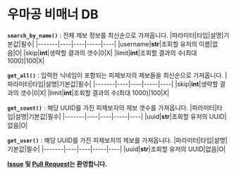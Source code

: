 # 우마공 비매너 DB

**`search_by_name()`** : 전체 제보 정보를 최신순으로 가져옵니다.
|파라미터|타입|설명|기본값|필수|
|-------|----|----|-----|----|
|username|**str**|조회할 유저의 이름|없음|O|
|skip|**int**|생략할 결과의 갯수|0|X|
|limit|**int**|조회할 결과의 수(최대 1000)|100|X|

**`get_all()`** : 입력한 닉네임이 포함되는 피제보자의 제보들을 최신순으로 가져옵니다.
|파라미터|타입|설명|기본값|필수|
|-------|----|----|-----|----|
|skip|**int**|생략할 결과의 갯수|0|X|
|limit|**int**|조회할 결과의 수(최대 1000)|100|X|

**`get_count()`** : 해당 UUID를 가진 피제보자의 제보 갯수를 가져옵니다.
|파라미터|타입|설명|기본값|필수|
|-------|----|----|-----|----|
|uuid|**str**|조회할 유저의 UUID|없음|O|

**`get_user()`** : 해당 UUID를 가진 피제보자의 제보를 가져옵니다.
|파라미터|타입|설명|기본값|필수|
|-------|----|----|-----|----|
|uuid|**str**|조회할 유저의 UUID|없음|O|

**[Issue](https://github.com/CwhiteKJ/Miho/issues/new) 및 [Pull Request](https://github.com/CwhiteKJ/Miho/compare)는 환영합니다.**
